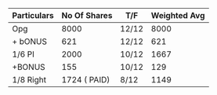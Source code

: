 ﻿Particulars|No Of Shares|T/F|Weighted Avg
-|-|-|-|
Opg|8000|12/12|8000
+ bONUS|621|12/12|621
1/6 PI|2000|10/12|1667
+BONUS|155|10/12|129
1/8 Right|1724 ( PAID)|8/12|1149